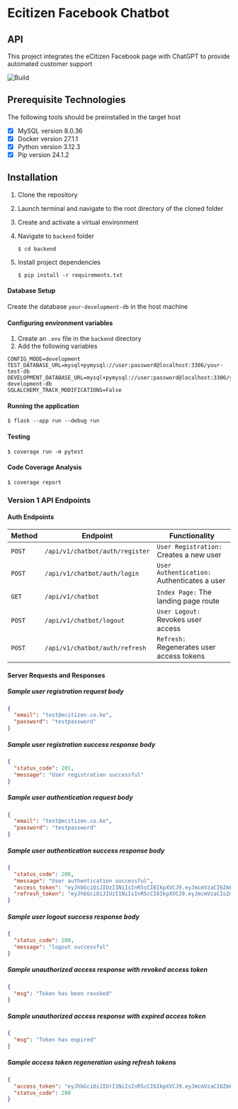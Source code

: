 # Ecitizen Facebook Chatbot

## API

This project integrates the eCitizen Facebook page with ChatGPT to provide automated customer support

![Build](https://github.com/ecitizen-ke/ecitizen-fb-chatbot/actions/workflows/develop.yml/badge.svg?branch=)

## Prerequisite Technologies

The following tools should be preinstalled in the target host

- [x] MySQL version 8.0.36
- [x] Docker version 27.1.1
- [x] Python version 3.12.3
- [x] Pip version 24.1.2

## Installation

1. Clone the repository
2. Launch terminal and navigate to the root directory of the cloned folder
3. Create and activate a virtual environment
4. Navigate to `backend` folder

   `$ cd backend`

5. Install project dependencies

   `$ pip install -r requirements.txt`

#### Database Setup

Create the database `your-development-db` in the host machine

#### Configuring environment variables

1. Create an `.env` file in the `backend` directory
2. Add the following variables

```
CONFIG_MODE=development
TEST_DATABASE_URL=mysql+pymysql://user:password@localhost:3306/your-test-db
DEVELOPMENT_DATABASE_URL=mysql+pymysql://user:password@localhost:3306/your-development-db
SQLALCHEMY_TRACK_MODIFICATIONS=False
```

#### Running the application

`$ flask --app run --debug run`

#### Testing

`$ coverage run -m pytest`

#### Code Coverage Analysis

`$ coverage report`

### Version 1 API Endpoints

#### Auth Endpoints

| Method | Endpoint                        | Functionality                               |
| ------ | ------------------------------- | ------------------------------------------- |
| `POST` | `/api/v1/chatbot/auth/register` | `User Registration:` Creates a new user     |
| `POST` | `/api/v1/chatbot/auth/login`    | `User Authentication:` Authenticates a user |
| `GET`  | `/api/v1/chatbot`               | `Index Page:` The landing page route        |
| `POST` | `/api/v1/chatbot/logout`        | `User Logout:` Revokes user access          |
| `POST` | `/api/v1/chatbot/auth/refresh`  | `Refresh:` Regenerates user access tokens   |

#### Server Requests and Responses

##### Sample user registration request body

```json
{
  "email": "test@ecitizen.co.ke",
  "password": "testpassword"
}
```

##### Sample user registration success response body

```json
{
  "status_code": 201,
  "message": "User registration successful"
}
```

##### Sample user authentication request body

```json
{
  "email": "test@ecitizen.co.ke",
  "password": "testpassword"
}
```

##### Sample user authentication success response body

```json
{
  "status_code": 200,
  "message": "User authentication successful",
  "access_token": "eyJhbGciOiJIUzI1NiIsInR5cCI6IkpXVCJ9.eyJmcmVzaCI6ZmFsc2UsImlhdCI6MTcyMjAxMDg0NCwianRpIjoiMTQ3PjQ5YTAtNGY1ZS00MzhiLWE2NjgtNTHzNTdiM2JmNGQ2IiwidHlwZSI6ImFjY2VzcyIsInN1YiI6ImFkbWluQGVjaXRpemVuLmNvbSIsIk5iZiI6MTcyMjAxMDg0NCwiY3NyZiI6IjE5ZTNkMDQ3LTY5ZWUtNGJjZC04ZDU0LTYzNjlmMjEzYTAzMiIsImV4cCI6MTcyMjAxMTc0NH0.DxcdXquE7iimUaGs_NmbIomypQ3nxaqCL5pQTBhbeRb",
  "refresh_token": "eyJhbGciOiJIUzI1NiIsInR5cCI6IkpXVCJ9.eyJmcmVzaCIoZmFsc2UsImlhdCI6MTcytjIxNjYwMywianRpJjoiYWRlYzkyNzMtZjUzZi00OWMxLWFmMmItMDkwZDcyOGU0ODFlIiwidHlwZSI6InJlZnJlc2giLCJzdWIiOiJhZG1pbkBlY2l0aXplbi5jb20iLCJuYmYiOjE3MjIyMTY2MDMsImNzcmYiOiI3MDcyMjMyYS03MjA4LTRiOWQtYjllYi1jODZiYTEzNDU4YWEiLCJleNAiOjE3MjQ4MDg2MDN9.Q79STusDl1E8bnrGWEcAHzsdrFHLVRdJw3rTVTT1hpx"
}
```

##### Sample user logout success response body

```json
{
  "status_code": 200,
  "message": "logout successful"
}
```

##### Sample unauthorized access response with revoked access token

```json
{
  "msg": "Token has been revoked"
}
```

##### Sample unauthorized access response with expired access token

```json
{
  "msg": "Token has expired"
}
```

##### Sample access token regeneration using refresh tokens

```json
{
  "access_token": "eyJhbGciOiJIUrI1NiIsInR5cCI6IkpXVCJ9.eyJmcmVzaCI6ZmFsc2UsImlhdCI6MTcwMjIxOTQxNCwianRpIjoiM2Q5MDY3N2QtMmM2Yi00ZDY1LWFkODctMzM3MjBkODJkNDYyIiwidHlwZSI6ImFjY2VzcyIsInN1YiI6ImBkbWluQGVjaXRpemVuLmNvbSIsIm5iZiI6MTcyMjIx8TQxNCwiY3NyZiI6IjZiMPk1NWE0LWM2ZjYtNDFjNi04ZWQwLTA2MGQ3ZDliMjQxYSIsImV4cCI6MTcyMjIyMDMxNH0.w49lTF6RmkZSlybJKWBcNPhlvtEdkN3atPODu05F5AX",
  "status_code": 200
}
```
